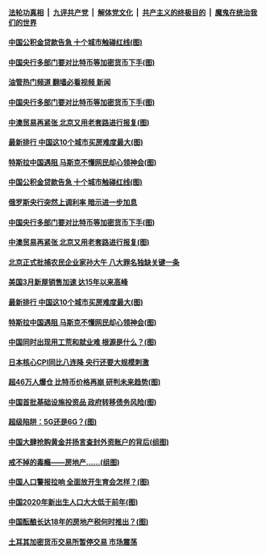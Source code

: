 ####  [法轮功真相](../../../../basic/blob/master/README.md?t=04251231) &nbsp;|&nbsp; [九评共产党](../../../../9ping.md/blob/master/README.md?t=04251231) &nbsp;|&nbsp; [解体党文化](../../../../jtdwh.md/blob/master/README.md?t=04251231)  &nbsp;|&nbsp; [共产主义的终极目的](../../../../gczydzjmd.md/blob/master/README.md?t=04251231) &nbsp;|&nbsp; [魔鬼在统治我们的世界](../../../../mgztzwmdsj.md/blob/master/README.md?t=04251231) 


#### [中国公积金贷款告急 十个城市触碰红线(图)](../pages/p5/969780.md?t=04251231) 

#### [中国央行多部门要对比特币等加密货币下手(图)](../pages/p5/969768.md?t=04251231) 
#### [油管热门频道 翻墙必看视频 新闻](http://159.65.108.143:81/youtube.html)
#### [中国央行多部门要对比特币等加密货币下手(图)](../pages/p5/969768.md?t=04251231) 

#### [中澳贸易再紧张 北京又用老套路进行报复(图)](../pages/p5/969765.md?t=04251231) 

#### [最新排行 中国这10个城市买房难度最大(图)](../pages/p5/969698.md?t=04251231) 

#### [特斯拉中国遇阻 马斯克不懂网民却心领神会(图)](../pages/p5/969717.md?t=04251231) 


#### [中国公积金贷款告急 十个城市触碰红线(图)](../pages/p5/969780.md?t=04251231) 

#### [俄罗斯央行突然上调利率 暗示进一步加息](../pages/p5/969772.md?t=04251231) 

#### [中国央行多部门要对比特币等加密货币下手(图)](../pages/p5/969768.md?t=04251231) 

#### [中澳贸易再紧张 北京又用老套路进行报复(图)](../pages/p5/969765.md?t=04251231) 

#### [北京正式批捕农民企业家孙大午 八大罪名独缺关键一条](../pages/p5/969733.md?t=04251231) 

#### [美国3月新屋销售加速 达15年以来高峰](../pages/p5/969730.md?t=04251231) 

#### [最新排行 中国这10个城市买房难度最大(图)](../pages/p5/969698.md?t=04251231) 

#### [特斯拉中国遇阻 马斯克不懂网民却心领神会(图)](../pages/p5/969717.md?t=04251231) 

#### [中国同时出现用工荒和就业难 根源是什么？(图)](../pages/p5/969679.md?t=04251231) 

#### [日本核心CPI同比八连降 央行还要大规模刺激](../pages/p5/969678.md?t=04251231) 

#### [超46万人爆仓 比特币价格再崩 研判未来趋势(图)](../pages/p5/969676.md?t=04251231) 

#### [中国首批基础设施投资品 政府转移债务风险(图)](../pages/p5/969667.md?t=04251231) 

#### [超级陷阱：5G还是6G？(图)](../pages/p5/969614.md?t=04251231) 

#### [中国大肆抢购黄金并扬言查封外资账户的背后(组图)](../pages/p5/969604.md?t=04251231) 

#### [戒不掉的毒瘾——房地产……(组图)](../pages/p5/969597.md?t=04251231) 

#### [中国人口警报拉响 全面放开生育会怎样？(图)](../pages/p5/969575.md?t=04251231) 

#### [中国2020年新出生人口大大低于前年(图)](../pages/p5/969596.md?t=04251231) 

#### [中国酝酿长达18年的房地产税何时推出？(图)](../pages/p5/969557.md?t=04251231) 

#### [土耳其加密货币交易所暂停交易 市场震荡](../pages/p5/969543.md?t=04251231) 

<img src='http://gfw-breaker.win/goodnews/indexes/p5.md' width='0px' height='0px'/>
